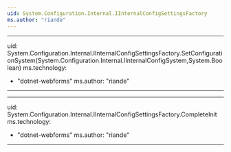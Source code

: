 ```yaml
---
uid: System.Configuration.Internal.IInternalConfigSettingsFactory
ms.author: "riande"
---
```


---
uid: System.Configuration.Internal.IInternalConfigSettingsFactory.SetConfigurationSystem(System.Configuration.Internal.IInternalConfigSystem,System.Boolean)
ms.technology: 
  - "dotnet-webforms"
ms.author: "riande"
---

---
uid: System.Configuration.Internal.IInternalConfigSettingsFactory.CompleteInit
ms.technology: 
  - "dotnet-webforms"
ms.author: "riande"
---
